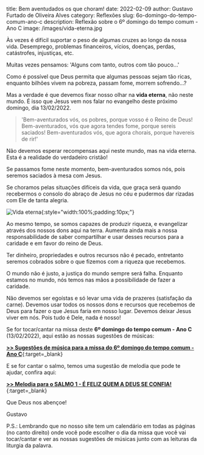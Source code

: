title: Bem aventudados os que choram!
date: 2022-02-09
author: Gustavo Furtado de Oliveira Alves
category: Reflexões
slug: 6o-domingo-do-tempo-comum-ano-c
description: Reflexão sobre o 6º domingo do tempo comum - Ano C
image: /images/vida-eterna.jpg

Às vezes é difícil suportar o peso de algumas cruzes ao longo da nossa vida.
Desemprego, problemas financeiros, vícios, doenças, perdas, catástrofes, injustiças, etc.

Muitas vezes pensamos: 'Alguns com tanto, outros com tão pouco...'

Como é possível que Deus permita que algumas pessoas sejam tão ricas,
enquanto bilhões vivem na pobreza, passam fome, morrem sofrendo...?

Mas a verdade é que devemos fixar nosso olhar na **vida eterna**, não neste mundo.
É isso que Jesus vem nos falar no evangelho deste próximo domingo, dia 13/02/2022.

> 'Bem-aventurados vós, os pobres,
porque vosso é o Reino de Deus!
Bem-aventurados, vós que agora tendes fome,
porque sereis saciados!
Bem-aventurados vós, que agora chorais,
porque havereis de rir!'

Não devemos esperar recompensas aqui neste mundo, mas na vida eterna. Esta é a realidade do verdadeiro cristão!

Se passamos fome neste momento, bem-aventurados somos nós, pois seremos saciados à mesa com Jesus.

Se choramos pelas situações difíceis da vida,
que graça será quando recebermos o consolo do abraço de Jesus no céu e pudermos dar rizadas com Ele de tanta alegria.

![Vida eterna](/images/vida-eterna.jpg){:style="width:100%;padding:10px;"}

Ao mesmo tempo, se somos capazes de produzir riqueza, e evangelizar através dos nossos dons aqui na terra.
Aumenta ainda mais a nossa responsabilidade de saber compartilhar
e usar desses recursos para a caridade e em favor do reino de Deus.

Ter dinheiro, propriedades e outros recursos não é pecado,
entretanto seremos cobrados sobre o que fizemos com a riqueza que recebemos.

O mundo não é justo, a justiça do mundo sempre será falha.
Enquanto estamos no mundo, nós temos nas mãos a possibilidade de fazer a caridade.

Não devemos ser egoístas e só levar uma vida de prazeres (satisfação da carne).
Devemos usar todos os nossos dons e recursos que recebemos de Deus para fazer o que Jesus faria em nosso lugar.
Devemos deixar Jesus viver em nós. Pois tudo é Dele, nada é nosso!

Se for tocar/cantar na missa deste **6º domingo do tempo comum - Ano C** (13/02/2022), aqui estão as nossas sugestões de músicas:

[**>> Sugestões de música para a missa do 6º domingo do tempo comum - Ano C**](https://musicasparamissa.com.br/sugestoes-para/6o-domingo-do-tempo-comum-ano-c){:target=\_blank}

E se for cantar o salmo, temos uma sugestão de melodia que pode te ajudar, confira aqui:

[**>> Melodia para o SALMO 1 - É FELIZ QUEM A DEUS SE CONFIA!**](https://musicasparamissa.com.br/musica/salmo-1-e-feliz-quem-a-deus-se-confia/){:target=\_blank}

Que Deus nos abençoe!

Gustavo

P.S.: Lembrando que no nosso site tem um calendário em todas as páginas (no canto direito) onde você pode escolher o dia da missa que você vai tocar/cantar e ver as nossas sugestões de músicas junto com as leituras da liturgia da palavra.
